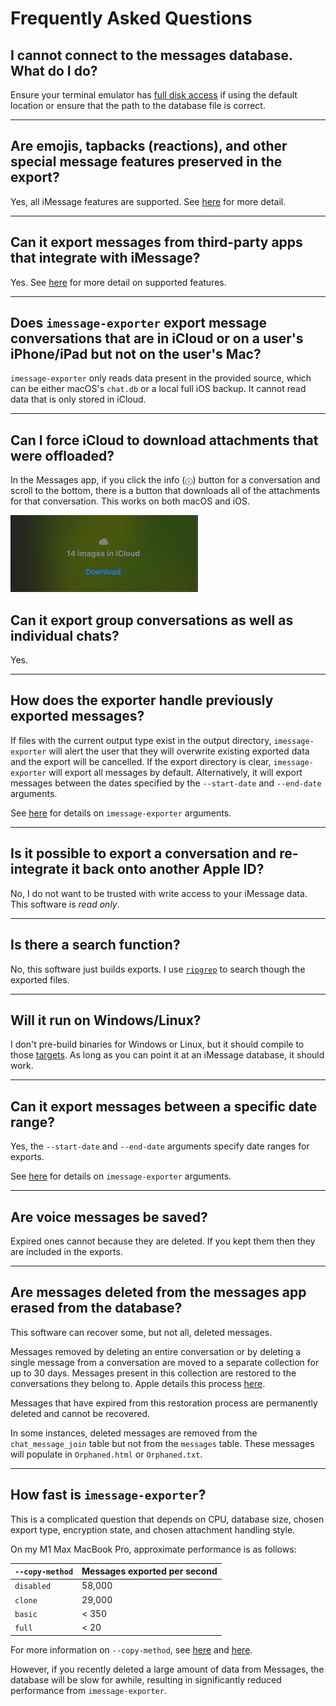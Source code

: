# Frequently Asked Questions

## I cannot connect to the messages database. What do I do?

Ensure your terminal emulator has [full disk access](https://kb.synology.com/en-us/C2/tutorial/How_to_enable_Full_Disk_Access_on_a_Mac) if using the default location or ensure that the path to the database file is correct.

***

## Are emojis, tapbacks (reactions), and other special message features preserved in the export?

Yes, all iMessage features are supported. See [here](features.md) for more detail.

***

## Can it export messages from third-party apps that integrate with iMessage?

Yes. See [here](features.md) for more detail on supported features.

***

## Does `imessage-exporter` export message conversations that are in iCloud or on a user's iPhone/iPad but not on the user's Mac?

`imessage-exporter` only reads data present in the provided source, which can be either macOS's `chat.db` or a local full iOS backup. It cannot read data that is only stored in iCloud.

***

## Can I force iCloud to download attachments that were offloaded?

In the Messages app, if you click the info (`ⓘ`) button for a conversation and scroll to the bottom, there is a button that downloads all of the attachments for that conversation. This works on both macOS and iOS.

![](../docs/binary/img/icloud_download.png)

## Can it export group conversations as well as individual chats?

Yes.

***

## How does the exporter handle previously exported messages?

If files with the current output type exist in the output directory, `imessage-exporter` will alert the user that they will overwrite existing exported data and the export will be cancelled. If the export directory is clear, `imessage-exporter` will export all messages by default. Alternatively, it will export messages between the dates specified by the `--start-date` and `--end-date` arguments.

See [here](../imessage-exporter/README.md#how-to-use) for details on `imessage-exporter` arguments.

***

## Is it possible to export a conversation and re-integrate it back onto another Apple ID?

No, I do not want to be trusted with write access to your iMessage data. This software is *read only*.

***

## Is there a search function?

No, this software just builds exports. I use [`ripgrep`](https://github.com/BurntSushi/ripgrep) to search though the exported files.

***

## Will it run on Windows/Linux?

I don't pre-build binaries for Windows or Linux, but it should compile to those [targets](https://doc.rust-lang.org/nightly/rustc/platform-support.html). As long as you can point it at an iMessage database, it should work.

***

## Can it export messages between a specific date range?

Yes, the `--start-date` and `--end-date` arguments specify date ranges for exports.

See [here](../imessage-exporter/README.md#how-to-use) for details on `imessage-exporter` arguments.

***

## Are voice messages be saved?

Expired ones cannot because they are deleted. If you kept them then they are included in the exports.

***

## Are messages deleted from the messages app erased from the database?

This software can recover some, but not all, deleted messages.

Messages removed by deleting an entire conversation or by deleting a single message from a conversation are moved to a separate collection for up to 30 days. Messages present in this collection are restored to the conversations they belong to. Apple details this process [here](https://support.apple.com/en-us/HT202549#delete).

Messages that have expired from this restoration process are permanently deleted and cannot be recovered.

In some instances, deleted messages are removed from the `chat_message_join` table but not from the `messages` table. These messages will populate in `Orphaned.html` or `Orphaned.txt`.

***

## How fast is `imessage-exporter`?

This is a complicated question that depends on CPU, database size, chosen export type, encryption state, and chosen attachment handling style.

On my M1 Max MacBook Pro, approximate performance is as follows:

| `--copy-method` | Messages exported per second |
|---|---|
| `disabled` | 58,000 |
| `clone` | 29,000 |
| `basic` | < 350 |
| `full` | < 20 |

For more information on `--copy-method`, see [here](../imessage-exporter/README.md#how-to-use) and [here](./features.md#supported-message-features).

However, if you recently deleted a large amount of data from Messages, the database will be slow for awhile, resulting in significantly reduced performance from `imessage-exporter`.
